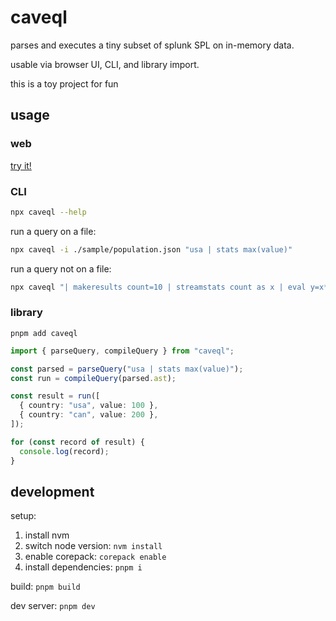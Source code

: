 # caveql

parses and executes a tiny subset of splunk SPL on in-memory data.

usable via browser UI, CLI, and library import.

this is a toy project for fun

## usage

### web

[try it!](https://caveql.loga.nz/)

### CLI

```bash
npx caveql --help
```

run a query on a file:

```bash
npx caveql -i ./sample/population.json "usa | stats max(value)"
```

run a query not on a file:

```bash
npx caveql "| makeresults count=10 | streamstats count as x | eval y=x*x"
```

### library

```
pnpm add caveql
```

```ts
import { parseQuery, compileQuery } from "caveql";

const parsed = parseQuery("usa | stats max(value)");
const run = compileQuery(parsed.ast);

const result = run([
  { country: "usa", value: 100 },
  { country: "can", value: 200 },
]);

for (const record of result) {
  console.log(record);
}
```

## development

setup:

1. install nvm
1. switch node version: `nvm install`
1. enable corepack: `corepack enable`
1. install dependencies: `pnpm i`

build: `pnpm build`

dev server: `pnpm dev`

